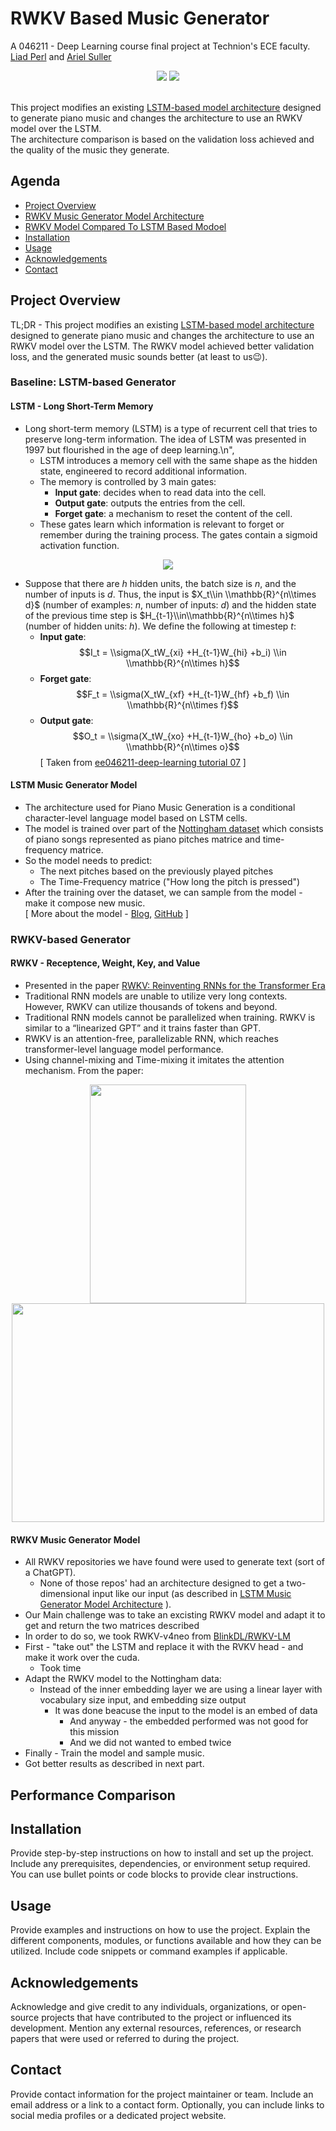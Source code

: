 # RWKV Based Music Generator

A 046211 - Deep Learning course final project at Technion's ECE faculty. <br>
[Liad Perl](https://www.linkedin.com/in/liad-perl-a925551b7/) and [Ariel Suller](https://www.linkedin.com/in/ariel-suller-23300214b/)

<div style="text-align:center"><img src="./assets/canthelpfallinginlove-loveisintheair.gif">
<img src="./assets/music-box-of-sleep.gif"></div>

<br>

This project modifies an existing [LSTM-based model architecture](https://github.com/SudharshanShanmugasundaram/Music-Generation) designed to generate piano music and changes the architecture to use an RWKV model over the LSTM. <br>
The architecture comparison is based on the validation loss achieved and the quality of the music they generate.

## Agenda

- [Project Overview](#project-overview)
- [RWKV Music Generator Model Architecture](#rwkv-music-generator-model-architecture)
- [RWKV Model Compared To LSTM Based Modoel](#rwkv-music-generator-model-architecture)
- [Installation](#installation)
- [Usage](#usage)
- [Acknowledgements](#acknowledgements)
- [Contact](#contact)

## Project Overview

TL;DR - This project modifies an existing [LSTM-based model architecture](https://github.com/SudharshanShanmugasundaram/Music-Generation.git)  designed to generate piano music and changes the architecture to use an RWKV model over the LSTM. The RWKV model achieved better validation loss, and the generated music sounds better (at least to us:wink:).

### Baseline: LSTM-based Generator
#### LSTM - Long Short-Term Memory
* Long short-term memory (LSTM) is a type of recurrent cell that tries to preserve long-term information. The idea of LSTM was presented in 1997 but flourished in the age of deep learning.\n",
    * LSTM introduces a memory cell with the same shape as the hidden state, engineered to record additional information.
    * The memory is controlled by 3 main gates: 
        * **Input gate**: decides when to read data into the cell.
        * **Output gate**: outputs the entries from the cell.
        * **Forget gate**: a mechanism to reset the content of the cell.
    * These gates learn which information is relevant to forget or remember during the training process. The gates contain a sigmoid activation function.
<div style="text-align:center"><img src="./assets/lstm_1.svg" tyle=\"height:250px\"></div>

* Suppose that there are $h$ hidden units, the batch size is $n$, and the number of inputs is $d$. Thus, the input is $X_t\\in \\mathbb{R}^{n\\times d}$ (number of examples: $n$, number of inputs: $d$) and the hidden state of the previous time step is $H_{t-1}\\in\\mathbb{R}^{n\\times h}$ (number of hidden units: $h$). We define the following at timestep $t$:
  * **Input gate**: $$I_t = \\sigma(X_tW_{xi} +H_{t-1}W_{hi} +b_i) \\in \\mathbb{R}^{n\\times h}$$
  * **Forget gate**: $$F_t = \\sigma(X_tW_{xf} +H_{t-1}W_{hf} +b_f) \\in \\mathbb{R}^{n\\times f}$$
  * **Output gate**: $$O_t = \\sigma(X_tW_{xo} +H_{t-1}W_{ho} +b_o) \\in \\mathbb{R}^{n\\times o}$$
[ Taken from [ee046211-deep-learning tutorial 07](https://github.com/taldatech/ee046211-deep-learning/blob/e74644e4ae206207dc1de037dee2d0fe9c93fb89/ee046211_tutorial_07_sequential_tasks_rnn.ipynb) ]

#### LSTM Music Generator Model
* The architecture used for Piano Music Generation is a conditional character-level language model based on LSTM cells.
* The model is trained over part of the [Nottingham dataset](https://paperswithcode.com/dataset/nottingham) which consists of piano songs represented as piano pitches matrice and time-frequency matrice.
* So the model needs to predict:
   *  The next pitches based on the previously played pitches
   *  The Time-Frequency matrice ("How long the pitch is pressed")
* After the training over the dataset, we can sample from the model - make it compose new music.
<br> [ More about the model - [Blog](http://warmspringwinds.github.io/pytorch/rnns/2018/01/27/learning-to-generate-lyrics-and-music-with-recurrent-neural-networks/), [GitHub](https://github.com/SudharshanShanmugasundaram/Music-Generation) ]

### RWKV-based Generator
#### RWKV - Receptence, Weight, Key, and Value
* Presented in the paper [RWKV: Reinventing RNNs for the Transformer Era](https://arxiv.org/abs/2305.13048)
* Traditional RNN models are unable to utilize very long contexts. However, RWKV can utilize thousands of tokens and beyond.
*  Traditional RNN models cannot be parallelized when training. RWKV is similar to a “linearized GPT” and it trains faster than GPT.
* RWKV is an attention-free, parallelizable RNN, which reaches transformer-level language model performance.
* Using channel-mixing and Time-mixing it imitates the attention mechanism. From the paper:
<div style="text-align:center"><img src="./assets/RWKV-arch.png" width="250" height="350" ><img src="./assets/RWKV-formula.png" width="500" height="350" ></div>

#### RWKV Music Generator Model
* All RWKV repositories we have found were used to generate text (sort of a ChatGPT).
   * None of those repos' had an architecture designed to get a two-dimensional input like our input (as described in [LSTM Music Generator Model Architecture](#lstm-music-generator-model-architecture) ).
* Our Main challenge was to take an excisting RWKV model and adapt it to get and return the two matrices described
* In order to do so, we took RWKV-v4neo from [BlinkDL/RWKV-LM](https://github.com/BlinkDL/RWKV-LM)
* First - "take out" the LSTM and replace it with the RVKV head - and make it work over the cuda.
   * Took time 
* Adapt the RWKV model to the Nottingham data:
   * Instead of the inner embedding layer we are using a linear layer with vocabulary size input, and embedding size output
      * It was done beacuse the input to the model is an embed of data
         * And anyway - the embedded performed was not good for this mission
         * And we did not wanted to embed twice
* Finally - Train the model and sample music.
* Got better results as described in next part. 

## Performance Comparison


## Installation

Provide step-by-step instructions on how to install and set up the project. Include any prerequisites, dependencies, or environment setup required. You can use bullet points or code blocks to provide clear instructions.

## Usage

Provide examples and instructions on how to use the project. Explain the different components, modules, or functions available and how they can be utilized. Include code snippets or command examples if applicable.

## Acknowledgements

Acknowledge and give credit to any individuals, organizations, or open-source projects that have contributed to the project or influenced its development. Mention any external resources, references, or research papers that were used or referred to during the project.

## Contact

Provide contact information for the project maintainer or team. Include an email address or a link to a contact form. Optionally, you can include links to social media profiles or a dedicated project website.


